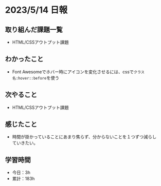 # 2023/5/14 日報
## 取り組んだ課題一覧
- HTML/CSSアウトプット課題

## わかったこと
- Font Awesomeでホバー時にアイコンを変化させるには、cssで``クラス名:hover::before``を使う

## 次やること
- HTML/CSSアウトプット課題

## 感じたこと
- 時間が掛かっていることにあまり焦らず、分からないことを１つずつ減らしていきたい。

## 学習時間
- 今日：3h
- 累計：183h
